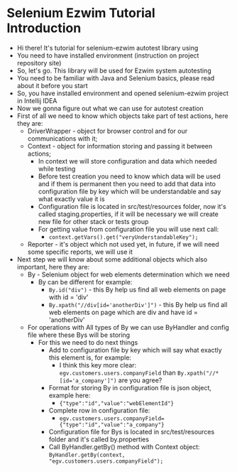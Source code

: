 # Selenium Ezwim Tutorial Introduction

+ Hi there! It's tutorial for selenium-ezwim autotest library using
+ You need to have installed environment (instruction on project repository site)
+ So, let's go. This library will be used for Ezwim system autotesting
+ You need to be familiar with Java and Selenium basics, please read about it before you start
+ So, you have installed environment and opened selenium-ezwim project in Intellij IDEA
+ Now we gonna figure out what we can use for autotest creation
+ First of all we need to know which objects take part of test actions, here they are:
    + DriverWrapper - object for browser control and for our communications with it;
    + Context - object for information storing and passing it between actions;
        + In context we will store configuration and data which needed while testing
        + Before test creation you need to know which data will be used and if them 
            is permanent then you need to add that data into configuration file by key 
            which will be understandable and say what exactly value it is
        + Configuration file is located in src/test/resources folder, now it's called
            staging.properties, if it will be necessary we will create new file for other stack or
            tests group
        + For getting value from configuration file you will use next call:
            + `context.getVars().get("veryUnderstandableKey");`
    + Reporter - it's object which not used yet, in future, if we will need some specific reports, we
        will use it
+ Next step we will know about some additional objects which also important, here they are:
    + By - Selenium object for web elements determination which we need
        + By can be different for example:
            + `By.id("div")` - this By help us find all web elements on page with id = 'div'
            + `By.xpath("//div[id='anotherDiv']")` - this By help us find all web elements on
                page which are div and have id = 'anotherDiv'
    + For operations with All types of By we can use ByHandler and config file where these Bys
        will be storing
        + For this we need to do next things
            + Add to configuration file by key which will say what exactly this element is, 
                for example:
                + I think this key more clear: `egv.customers.users.companyField` than
                    `By.xpath("//*[id='a_company']")` are you agree?
            + Format for storing By in configuration file is json object, example here:
                + `{"type":"id","value":"webElementId"}`
            + Complete row in configuration file:
                + `egv.customers.users.companyField={"type":"id","value":"a_company"}`
            + Configuration file for Bys is located in src/test/resources folder and it's called
                by.properties
            + Call ByHandler.getBy() method with Context object:
                `ByHandler.getBy(context, "egv.customers.users.companyField");`
